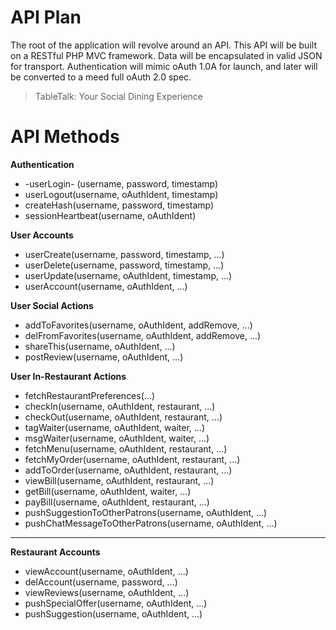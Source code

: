 API Plan
========

The root of the application will revolve around an API. This API will 
be built on a RESTful PHP MVC framework. Data will be encapsulated in 
valid JSON for transport. Authentication will mimic oAuth 1.0A for 
launch, and later will be converted to a meed full oAuth 2.0 spec.

> TableTalk: Your Social Dining Experience

API Methods
===========

**Authentication**
* -userLogin- (username, password, timestamp)
* userLogout(username, oAuthIdent, timestamp)
* createHash(username, password, timestamp)
* sessionHeartbeat(username, oAuthIdent)

**User Accounts**
* userCreate(username, password, timestamp, ...)
* userDelete(username, password, timestamp, ...)
* userUpdate(username, oAuthIdent, timestamp, ...)
* userAccount(username, oAuthIdent, ...)

**User Social Actions**
* addToFavorites(username, oAuthIdent, addRemove, ...)
* delFromFavorites(username, oAuthIdent, addRemove, ...)
* shareThis(username, oAuthIdent, ...)
* postReview(username, oAuthIdent, ...)

**User In-Restaurant Actions**
* fetchRestaurantPreferences(...)
* checkIn(username, oAuthIdent, restaurant, ...)
* checkOut(username, oAuthIdent, restaurant, ...)
* tagWaiter(username, oAuthIdent, waiter, ...)
* msgWaiter(username, oAuthIdent, waiter, ...)
* fetchMenu(username, oAuthIdent, restaurant, ...)
* fetchMyOrder(username, oAuthIdent, restaurant, ...)
* addToOrder(username, oAuthIdent, restaurant, ...)
* viewBill(username, oAuthIdent, restaurant, ...)
* getBill(username, oAuthIdent, waiter, ...)
* payBill(username, oAuthIdent, restaurant, ...)
* pushSuggestionToOtherPatrons(username, oAuthIdent, ...)
* pushChatMessageToOtherPatrons(username, oAuthIdent, ...)

------------------------

**Restaurant Accounts**
* viewAccount(username, oAuthIdent, ...)
* delAccount(username, password, ...)
* viewReviews(username, oAuthIdent, ...)
* pushSpecialOffer(username, oAuthIdent, ...)
* pushSuggestion(username, oAuthIdent, ...)
